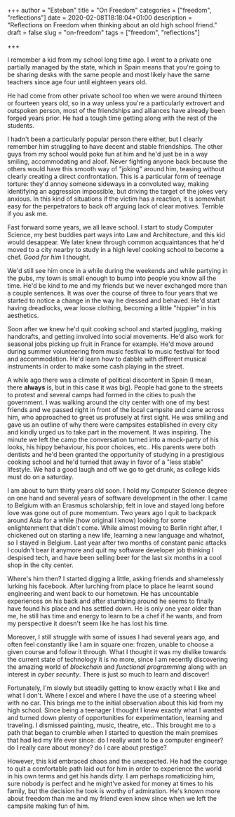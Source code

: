+++
author = "Esteban"
title = "On Freedom"
categories = ["freedom", "reflections"]
date = 2020-02-08T18:18:04+01:00
description = "Reflections on Freedom when thinking about an old high school friend."
draft = false
slug = "on-freedom"
tags = ["freedom", "reflections"]

+++


I remember a kid from my school long time ago. I went to a private one partially managed by the state, which in Spain means that you're going to be sharing desks with the same people and most likely have the same teachers since age four until eighteen years old. 

He had come from other private school too when we were around thirteen or fourteen years old, so in a way unless you're a particularly extrovert and outspoken person, most of the friendships and alliances have already been forged years prior. He had a tough time getting along with the rest of the students.

I hadn't been a particularly popular person there either, but I clearly remember him struggling to have decent and stable friendships. The other guys from my school would poke fun at him and he'd just be in a way smiling, accommodating and aloof. Never fighting anyone back because the others would have this smooth way of "joking" around him, teasing without clearly creating a direct confrontation. This is a particular form of teenage torture: they'd annoy someone sideways in a convoluted way, making identifying an aggression impossible, but driving the target of the jokes very anxious. In this kind of situations if the victim has a reaction, it is somewhat easy for the perpetrators to back off arguing lack of clear motives. Terrible if you ask me.

Fast forward some years, we all leave school. I start to study Computer Science, my best buddies part ways into Law and Architecture, and this kid would desappear. We later knew through common acquaintances that he'd moved to a city nearby to study in a high level cooking school to become a chef. _Good for him_ I thought. 

We'd still see him once in a while during the weekends and while partying in the pubs, my town is small enough to bump into people you know all the time. He'd be kind to me and my friends but we never exchanged more than a couple sentences. It was over the course of three to four years that we started to notice a change in the way he dressed and behaved. He'd start having dreadlocks, wear loose clothing, becoming a little "hippier" in his aesthetics.

Soon after we knew he'd quit cooking school and started juggling, making handcrafts, and getting involved into social movements. He'd also work for seasonal jobs picking up fruit in France for example. He'd move around during summer volunteering from music festival to music festival for food and accommodation. He'd learn how to dabble with different musical instruments in order to make some cash playing in the street.

A while ago there was a climate of political discontent in Spain (I mean, there **always** is, but in this case it was big). People had gone to the streets to protest and several camps had formed in the cities to push the government. I was walking around the city center with one of my best friends and we passed right in front of the local campsite and came across him, who approached to greet us profusely at first sight. He was smiling and gave us an outline of why there were campsites established in every city and kindly urged us to take part in the movement. It was inspiring. The minute we left the camp the conversation turned into a mock-party of his looks, his hippy behaviour, his poor choices, etc.. His parents were both dentists and he'd been granted the opportunity of studying in a prestigious cooking school and he'd turned that away in favor of a "less stable" lifestyle. We had a good laugh and off we go to get drunk, as college kids must do on a saturday.

I am about to turn thirty years old soon. I hold my Computer Science degree on one hand and several years of software development in the other. I came to Belgium with an Erasmus scholarship, felt in love and stayed long before love was gone out of pure momentum. Two years ago I quit to backpack around Asia for a while (how original I know) looking for some enlightenment that didn't come. While almost moving to Berlin right after, I chickened out on starting a new life, learning a new language and whatnot, so I stayed in Belgium. Last year after two months of constant panic attacks I couldn't bear it anymore and quit my software developer job thinking I despised tech, and have been selling beer for the last six months in a cool shop in the city center. 

Where's him then? I started digging a little, asking friends and shamelessly lurking his facebook. After lurching from place to place he learnt sound engineering and went back to our hometown. He has uncountable experiences on his back and after stumbling around he seems to finally have found his place and has settled down. He is only one year older than me, he still has time and energy to learn to be a chef if he wants, and from my perspective it doesn't seem like he has lost his time.

Moreover, I still struggle with some of issues I had several years ago, and often feel constantly like I am in square one: frozen, unable to choose a given course and follow it through. What I thought it was my dislike towards the current state of technology it is no more, since I am recently discovering the amazing world of _blockchain_ and _functional programming_ along with an interest in _cyber security_. There is just so much to learn and discover! 

Fortunately, I'm slowly but steadily getting to know exactly what I like and what I don't. Where I excel and where I have the use of a steering wheel with no car. This brings me to the initial observation about this kid from my high school. Since being a teenager I thought I knew exactly what I wanted and turned down plenty of opportunities for experimentation, learning and traveling. I dismissed painting, music, theatre, etc.. This brought me to a path that began to crumble when I started to question the main premises that had led my life ever since: do I really want to be a computer engineer? do I really care about money? do I care about prestige? 

However, this kid embraced chaos and the unexpected. He had the courage to quit a comfortable path laid out for him in order to experience the world in his own terms and get his hands dirty. I am perhaps romaticizing him, sure nobody is perfect and he might've asked for money at times to his family, but the decision he took is worthy of admiration. He's known more about freedom than me and my friend even knew since when we left the campsite making fun of him.

